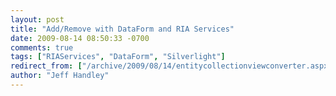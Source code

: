 ```yaml
---
layout: post
title: "Add/Remove with DataForm and RIA Services"
date: 2009-08-14 08:50:33 -0700
comments: true
tags: ["RIAServices", "DataForm", "Silverlight"]
redirect_from: ["/archive/2009/08/14/entitycollectionviewconverter.aspx/"]
author: "Jeff Handley"
---
```


